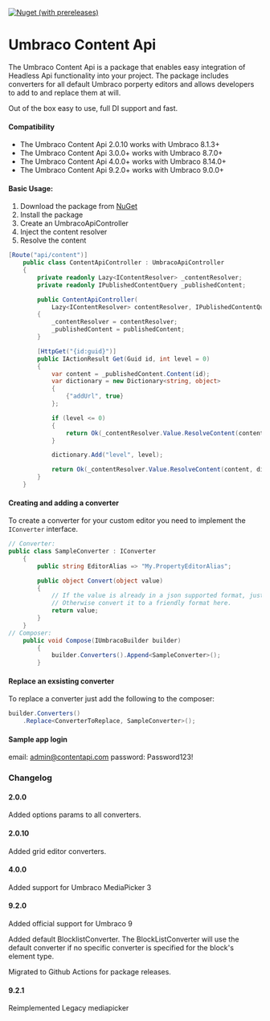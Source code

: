 [![Nuget (with prereleases)](https://img.shields.io/nuget/vpre/UmbracoContentApi.Core)](https://www.nuget.org/packages/UmbracoContentApi.Core/)

# Umbraco Content Api

The Umbraco Content Api is a package that enables easy integration of Headless Api functionality into your project.
The package includes converters for all default Umbraco porperty editors and allows developers to add to and replace them at will.

Out of the box easy to use, full DI support and fast.

#### Compatibility
- The Umbraco Content Api 2.0.10 works with Umbraco 8.1.3+
- The Umbraco Content Api 3.0.0+ works with Umbraco 8.7.0+
- The Umbraco Content Api 4.0.0+ works with Umbraco 8.14.0+
- The Umbraco Content Api 9.2.0+ works with Umbraco 9.0.0+

#### Basic Usage:
1. Download the package from [NuGet](https://www.nuget.org/packages/UmbracoContentApi.Core/)
2. Install the package
3. Create an UmbracoApiController
4. Inject the content resolver 
5. Resolve the content

```csharp
[Route("api/content")]
    public class ContentApiController : UmbracoApiController
    {
        private readonly Lazy<IContentResolver> _contentResolver;
        private readonly IPublishedContentQuery _publishedContent;

        public ContentApiController(
            Lazy<IContentResolver> contentResolver, IPublishedContentQuery publishedContent)
        {
            _contentResolver = contentResolver;
            _publishedContent = publishedContent;
        }

        [HttpGet("{id:guid}")]
        public IActionResult Get(Guid id, int level = 0)
        {
            var content = _publishedContent.Content(id);
            var dictionary = new Dictionary<string, object>
            {
                {"addUrl", true}
            };

            if (level <= 0)
            {
                return Ok(_contentResolver.Value.ResolveContent(content, dictionary));
            }

            dictionary.Add("level", level);

            return Ok(_contentResolver.Value.ResolveContent(content, dictionary));
        }
    }
```

#### Creating and adding a converter
To create a converter for your custom editor you need to implement the `IConverter` interface.
```csharp
// Converter:
public class SampleConverter : IConverter
    {
        public string EditorAlias => "My.PropertyEditorAlias";

        public object Convert(object value)
        {
            // If the value is already in a json supported format, just return it.
            // Otherwise convert it to a friendly format here.
            return value;
        }
    }
// Composer:
    public void Compose(IUmbracoBuilder builder)
        {
            builder.Converters().Append<SampleConverter>();
        }
```

#### Replace an exsisting converter
To replace a converter just add the following to the composer:
```csharp
builder.Converters()
    .Replace<ConverterToReplace, SampleConverter>();
```

#### Sample app login
email: admin@contentapi.com
password: Password123!

### Changelog

#### 2.0.0

Added options params to all converters.

#### 2.0.10

Added grid editor converters.

#### 4.0.0

Added support for Umbraco MediaPicker 3

#### 9.2.0

Added official support for Umbraco 9

Added default BlocklistConverter. 
The BlockListConverter will use the default converter if no specific converter is specified for the block's element type.

Migrated to Github Actions for package releases.

#### 9.2.1

Reimplemented Legacy mediapicker 
